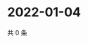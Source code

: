 # 2022-01-04

共 0 条

<!-- BEGIN WEIBO -->
<!-- 最后更新时间 Tue Jan 04 2022 14:18:49 GMT+0800 (China Standard Time) -->

<!-- END WEIBO -->
